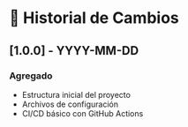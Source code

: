 # 📘 Historial de Cambios

## [1.0.0] - YYYY-MM-DD
### Agregado
- Estructura inicial del proyecto
- Archivos de configuración
- CI/CD básico con GitHub Actions
